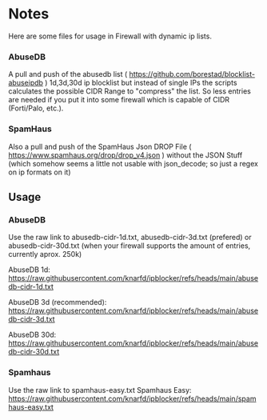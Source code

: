 # Notes
Here are some files for usage in Firewall with dynamic ip lists.

### AbuseDB
A pull and push of the abusedb list ( https://github.com/borestad/blocklist-abuseipdb ) 1d,3d,30d ip blocklist but instead of single IPs the scripts calculates the possible CIDR Range to "compress" the list. So less entries are needed if you put it into some firewall which is capable of CIDR (Forti/Palo, etc.).

### SpamHaus
Also a pull and push of the SpamHaus Json DROP File ( https://www.spamhaus.org/drop/drop_v4.json ) without the JSON Stuff (which somehow seems a little not usable with json_decode; so just a regex on ip formats on it)

## Usage
### AbuseDB
Use the raw link to abusedb-cidr-1d.txt, abusedb-cidr-3d.txt (prefered) or abusedb-cidr-30d.txt (when your firewall supports the amount of entries, currently aprox. 250k)

AbuseDB 1d: https://raw.githubusercontent.com/knarfd/ipblocker/refs/heads/main/abusedb-cidr-1d.txt

AbuseDB 3d (recommended): https://raw.githubusercontent.com/knarfd/ipblocker/refs/heads/main/abusedb-cidr-3d.txt

AbuseDB 30d: https://raw.githubusercontent.com/knarfd/ipblocker/refs/heads/main/abusedb-cidr-30d.txt

### Spamhaus
Use the raw link to spamhaus-easy.txt
Spamhaus Easy: https://raw.githubusercontent.com/knarfd/ipblocker/refs/heads/main/spamhaus-easy.txt
